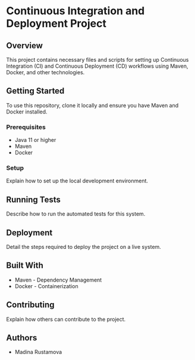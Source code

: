 # Continuous Integration and Deployment Project

## Overview
This project contains necessary files and scripts for setting up Continuous Integration (CI) and Continuous Deployment (CD) workflows using Maven, Docker, and other technologies.

## Getting Started
To use this repository, clone it locally and ensure you have Maven and Docker installed.

### Prerequisites
- Java 11 or higher
- Maven
- Docker

### Setup
Explain how to set up the local development environment.

## Running Tests
Describe how to run the automated tests for this system.

## Deployment
Detail the steps required to deploy the project on a live system.

## Built With
- Maven - Dependency Management
- Docker - Containerization

## Contributing
Explain how others can contribute to the project.

## Authors
- Madina Rustamova
